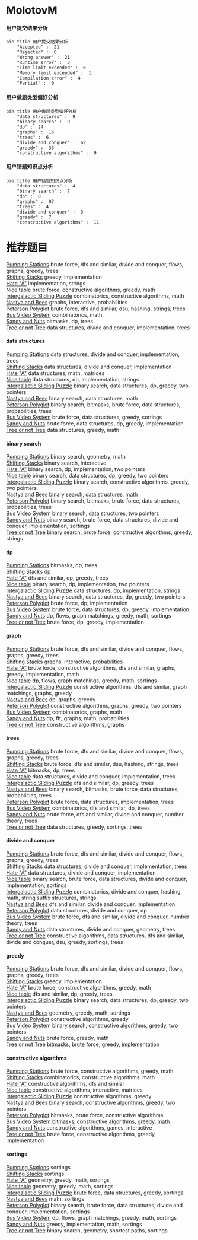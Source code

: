# MolotovM
<!-- tabs:start -->
#### **用户提交结果分析**

```mermaid
pie title 用户提交结果分析
    "Accepted" :  21
    "Rejected" :  0
    "Wrong answer" :  21
    "Runtime error" :  3
    "Time limit exceeded" :  0
    "Memory limit exceeded" :  1
    "Compilation error" :  4
    "Partial" :  0
```
#### **用户做题类型偏好分析**

```mermaid
pie title 用户做题类型偏好分析
    "data structures" :  9
    "binary search" :  9
    "dp" :  24
    "graphs" :  16
    "trees" :  6
    "divide and conquer" :  62
    "greedy" :  33
    "constructive algorithms" :  9
```
#### **用户错题知识点分析**

```mermaid
pie title 用户错题知识点分析
    "data structures" :  4
    "binary search" :  7
    "dp" :  0
    "graphs" :  07
    "trees" :  4
    "divide and conquer" :  3
    "greedy" :  7
    "constructive algorithms" :  11
```
<!-- tabs:end -->
# 推荐题目
[Pumping Stations](http://codeforces.com/problemset/problem/343/E)		brute force,
                        dfs and similar,
                        divide and conquer,
                        flows,
                        graphs,
                        greedy,
                        trees		  
[Shifting Stacks](http://codeforces.com/problemset/problem/1486/A)		greedy,
                        implementation		  
[Hate "A"](http://codeforces.com/problemset/problem/1146/B)		implementation,
                        strings		  
[Nice table](http://codeforces.com/problemset/problem/1098/B)		brute force,
                        constructive algorithms,
                        greedy,
                        math		  
[Intergalactic Sliding Puzzle](http://codeforces.com/problemset/problem/1280/F)		combinatorics,
                        constructive algorithms,
                        math		  
[Nastya and Bees](http://codeforces.com/problemset/problem/1340/E)		graphs,
                        interactive,
                        probabilities		  
[Peterson Polyglot](http://codeforces.com/problemset/problem/778/C)		brute force,
                        dfs and similar,
                        dsu,
                        hashing,
                        strings,
                        trees		  
[Bus Video System](https://codeforces.com/contest/1298/problem/D)		combinatorics,
                        math		  
[Sandy and Nuts](http://codeforces.com/problemset/problem/599/E)		bitmasks,
                        dp,
                        trees		  
[Tree or not Tree](http://codeforces.com/problemset/problem/117/E)		data structures,
                        divide and conquer,
                        implementation,
                        trees		  
<!-- tabs:start -->
#### **data structures**
[Pumping Stations](http://codeforces.com/problemset/problem/117/E)		data structures,
                        divide and conquer,
                        implementation,
                        trees		  
[Shifting Stacks](http://codeforces.com/problemset/problem/1371/F)		data structures,
                        divide and conquer,
                        implementation		  
[Hate "A"](http://codeforces.com/problemset/problem/1252/K)		data structures,
                        math,
                        matrices		  
[Nice table](http://codeforces.com/problemset/problem/1473/D)		data structures,
                        dp,
                        implementation,
                        strings		  
[Intergalactic Sliding Puzzle](http://codeforces.com/problemset/problem/1492/C)		binary search,
                        data structures,
                        dp,
                        greedy,
                        two pointers		  
[Nastya and Bees](http://codeforces.com/problemset/problem/1490/G)		binary search,
                        data structures,
                        math		  
[Peterson Polyglot](http://codeforces.com/problemset/problem/1479/D)		binary search,
                        bitmasks,
                        brute force,
                        data structures,
                        probabilities,
                        trees		  
[Bus Video System](http://codeforces.com/problemset/problem/1497/A)		brute force,
                        data structures,
                        greedy,
                        sortings		  
[Sandy and Nuts](http://codeforces.com/problemset/problem/1491/C)		brute force,
                        data structures,
                        dp,
                        greedy,
                        implementation		  
[Tree or not Tree](http://codeforces.com/problemset/problem/1492/B)		data structures,
                        greedy,
                        math		  
#### **binary search**
[Pumping Stations](https://codeforces.com/contest/591/problem/D)		binary search,
                        geometry,
                        math		  
[Shifting Stacks](https://codeforces.com/contest/1020/problem/D)		binary search,
                        interactive		  
[Hate "A"](http://codeforces.com/problemset/problem/1354/B)		binary search,
                        dp,
                        implementation,
                        two pointers		  
[Nice table](http://codeforces.com/problemset/problem/1492/C)		binary search,
                        data structures,
                        dp,
                        greedy,
                        two pointers		  
[Intergalactic Sliding Puzzle](http://codeforces.com/problemset/problem/1463/D)		binary search,
                        constructive algorithms,
                        greedy,
                        two pointers		  
[Nastya and Bees](http://codeforces.com/problemset/problem/1490/G)		binary search,
                        data structures,
                        math		  
[Peterson Polyglot](http://codeforces.com/problemset/problem/1479/D)		binary search,
                        bitmasks,
                        brute force,
                        data structures,
                        probabilities,
                        trees		  
[Bus Video System](http://codeforces.com/problemset/problem/1436/E)		binary search,
                        data structures,
                        two pointers		  
[Sandy and Nuts](http://codeforces.com/problemset/problem/1461/D)		binary search,
                        brute force,
                        data structures,
                        divide and conquer,
                        implementation,
                        sortings		  
[Tree or not Tree](http://codeforces.com/problemset/problem/1493/C)		binary search,
                        brute force,
                        constructive algorithms,
                        greedy,
                        strings		  
#### **dp**
[Pumping Stations](http://codeforces.com/problemset/problem/599/E)		bitmasks,
                        dp,
                        trees		  
[Shifting Stacks](http://codeforces.com/problemset/problem/1188/C)		dp		  
[Hate "A"](http://codeforces.com/problemset/problem/274/B)		dfs and similar,
                        dp,
                        greedy,
                        trees		  
[Nice table](http://codeforces.com/problemset/problem/1354/B)		binary search,
                        dp,
                        implementation,
                        two pointers		  
[Intergalactic Sliding Puzzle](http://codeforces.com/problemset/problem/1473/D)		data structures,
                        dp,
                        implementation,
                        strings		  
[Nastya and Bees](http://codeforces.com/problemset/problem/1492/C)		binary search,
                        data structures,
                        dp,
                        greedy,
                        two pointers		  
[Peterson Polyglot](https://codeforces.com/contest/1457/problem/C)		brute force,
                        dp,
                        implementation		  
[Bus Video System](http://codeforces.com/problemset/problem/1491/C)		brute force,
                        data structures,
                        dp,
                        greedy,
                        implementation		  
[Sandy and Nuts](http://codeforces.com/problemset/problem/1437/C)		dp,
                        flows,
                        graph matchings,
                        greedy,
                        math,
                        sortings		  
[Tree or not Tree](http://codeforces.com/problemset/problem/1499/B)		brute force,
                        dp,
                        greedy,
                        implementation		  
#### **graph**
[Pumping Stations](http://codeforces.com/problemset/problem/343/E)		brute force,
                        dfs and similar,
                        divide and conquer,
                        flows,
                        graphs,
                        greedy,
                        trees		  
[Shifting Stacks](http://codeforces.com/problemset/problem/1340/E)		graphs,
                        interactive,
                        probabilities		  
[Hate "A"](http://codeforces.com/problemset/problem/1487/C)		brute force,
                        constructive algorithms,
                        dfs and similar,
                        graphs,
                        greedy,
                        implementation,
                        math		  
[Nice table](http://codeforces.com/problemset/problem/1437/C)		dp,
                        flows,
                        graph matchings,
                        greedy,
                        math,
                        sortings		  
[Intergalactic Sliding Puzzle](http://codeforces.com/problemset/problem/1470/D)		constructive algorithms,
                        dfs and similar,
                        graph matchings,
                        graphs,
                        greedy		  
[Nastya and Bees](http://codeforces.com/problemset/problem/1476/C)		dp,
                        graphs,
                        greedy		  
[Peterson Polyglot](http://codeforces.com/problemset/problem/1304/D)		constructive algorithms,
                        graphs,
                        greedy,
                        two pointers		  
[Bus Video System](http://codeforces.com/problemset/problem/1475/C)		combinatorics,
                        graphs,
                        math		  
[Sandy and Nuts](http://codeforces.com/problemset/problem/553/E)		dp,
                        fft,
                        graphs,
                        math,
                        probabilities		  
[Tree or not Tree](http://codeforces.com/problemset/problem/1495/C)		constructive algorithms,
                        graphs		  
#### **trees**
[Pumping Stations](http://codeforces.com/problemset/problem/343/E)		brute force,
                        dfs and similar,
                        divide and conquer,
                        flows,
                        graphs,
                        greedy,
                        trees		  
[Shifting Stacks](http://codeforces.com/problemset/problem/778/C)		brute force,
                        dfs and similar,
                        dsu,
                        hashing,
                        strings,
                        trees		  
[Hate "A"](http://codeforces.com/problemset/problem/599/E)		bitmasks,
                        dp,
                        trees		  
[Nice table](http://codeforces.com/problemset/problem/117/E)		data structures,
                        divide and conquer,
                        implementation,
                        trees		  
[Intergalactic Sliding Puzzle](http://codeforces.com/problemset/problem/274/B)		dfs and similar,
                        dp,
                        greedy,
                        trees		  
[Nastya and Bees](http://codeforces.com/problemset/problem/1479/D)		binary search,
                        bitmasks,
                        brute force,
                        data structures,
                        probabilities,
                        trees		  
[Peterson Polyglot](http://codeforces.com/problemset/problem/1511/C)		brute force,
                        data structures,
                        implementation,
                        trees		  
[Bus Video System](http://codeforces.com/problemset/problem/1499/F)		combinatorics,
                        dfs and similar,
                        dp,
                        trees		  
[Sandy and Nuts](http://codeforces.com/problemset/problem/1491/E)		brute force,
                        dfs and similar,
                        divide and conquer,
                        number theory,
                        trees		  
[Tree or not Tree](http://codeforces.com/problemset/problem/1466/D)		data structures,
                        greedy,
                        sortings,
                        trees		  
#### **divide and conquer**
[Pumping Stations](http://codeforces.com/problemset/problem/343/E)		brute force,
                        dfs and similar,
                        divide and conquer,
                        flows,
                        graphs,
                        greedy,
                        trees		  
[Shifting Stacks](http://codeforces.com/problemset/problem/117/E)		data structures,
                        divide and conquer,
                        implementation,
                        trees		  
[Hate "A"](http://codeforces.com/problemset/problem/1371/F)		data structures,
                        divide and conquer,
                        implementation		  
[Nice table](http://codeforces.com/problemset/problem/1461/D)		binary search,
                        brute force,
                        data structures,
                        divide and conquer,
                        implementation,
                        sortings		  
[Intergalactic Sliding Puzzle](http://codeforces.com/problemset/problem/1466/G)		combinatorics,
                        divide and conquer,
                        hashing,
                        math,
                        string suffix structures,
                        strings		  
[Nastya and Bees](http://codeforces.com/problemset/problem/1490/D)		dfs and similar,
                        divide and conquer,
                        implementation		  
[Peterson Polyglot](https://codeforces.com/contest/1483/problem/C)		data structures,
                        divide and conquer,
                        dp		  
[Bus Video System](http://codeforces.com/problemset/problem/1491/E)		brute force,
                        dfs and similar,
                        divide and conquer,
                        number theory,
                        trees		  
[Sandy and Nuts](http://codeforces.com/problemset/problem/1303/G)		data structures,
                        divide and conquer,
                        geometry,
                        trees		  
[Tree or not Tree](http://codeforces.com/problemset/problem/1494/D)		constructive algorithms,
                        data structures,
                        dfs and similar,
                        divide and conquer,
                        dsu,
                        greedy,
                        sortings,
                        trees		  
#### **greedy**
[Pumping Stations](http://codeforces.com/problemset/problem/343/E)		brute force,
                        dfs and similar,
                        divide and conquer,
                        flows,
                        graphs,
                        greedy,
                        trees		  
[Shifting Stacks](http://codeforces.com/problemset/problem/1486/A)		greedy,
                        implementation		  
[Hate "A"](http://codeforces.com/problemset/problem/1098/B)		brute force,
                        constructive algorithms,
                        greedy,
                        math		  
[Nice table](http://codeforces.com/problemset/problem/274/B)		dfs and similar,
                        dp,
                        greedy,
                        trees		  
[Intergalactic Sliding Puzzle](http://codeforces.com/problemset/problem/1492/C)		binary search,
                        data structures,
                        dp,
                        greedy,
                        two pointers		  
[Nastya and Bees](https://codeforces.com/contest/1496/problem/C)		geometry,
                        greedy,
                        math,
                        sortings		  
[Peterson Polyglot](http://codeforces.com/problemset/problem/1493/A)		constructive algorithms,
                        greedy		  
[Bus Video System](http://codeforces.com/problemset/problem/1463/D)		binary search,
                        constructive algorithms,
                        greedy,
                        two pointers		  
[Sandy and Nuts](http://codeforces.com/problemset/problem/1462/C)		brute force,
                        greedy,
                        math		  
[Tree or not Tree](http://codeforces.com/problemset/problem/1494/B)		bitmasks,
                        brute force,
                        greedy,
                        implementation		  
#### **constructive algorithms**
[Pumping Stations](http://codeforces.com/problemset/problem/1098/B)		brute force,
                        constructive algorithms,
                        greedy,
                        math		  
[Shifting Stacks](http://codeforces.com/problemset/problem/1280/F)		combinatorics,
                        constructive algorithms,
                        math		  
[Hate "A"](http://codeforces.com/problemset/problem/1446/E)		constructive algorithms,
                        dfs and similar		  
[Nice table](http://codeforces.com/problemset/problem/1023/E)		constructive algorithms,
                        interactive,
                        matrices		  
[Intergalactic Sliding Puzzle](http://codeforces.com/problemset/problem/1493/A)		constructive algorithms,
                        greedy		  
[Nastya and Bees](http://codeforces.com/problemset/problem/1463/D)		binary search,
                        constructive algorithms,
                        greedy,
                        two pointers		  
[Peterson Polyglot](https://codeforces.com/contest/1456/problem/B)		bitmasks,
                        brute force,
                        constructive algorithms		  
[Bus Video System](http://codeforces.com/problemset/problem/1492/D)		bitmasks,
                        constructive algorithms,
                        greedy,
                        math		  
[Sandy and Nuts](https://codeforces.com/contest/1504/problem/D)		constructive algorithms,
                        games,
                        interactive		  
[Tree or not Tree](https://codeforces.com/contest/1483/problem/A)		brute force,
                        constructive algorithms,
                        greedy,
                        implementation		  
#### **sortings**
[Pumping Stations](http://codeforces.com/problemset/problem/682/B)		sortings		  
[Shifting Stacks](http://codeforces.com/problemset/problem/1005/E2)		sortings		  
[Hate "A"](https://codeforces.com/contest/1496/problem/C)		geometry,
                        greedy,
                        math,
                        sortings		  
[Nice table](http://codeforces.com/problemset/problem/1495/A)		geometry,
                        greedy,
                        math,
                        sortings		  
[Intergalactic Sliding Puzzle](http://codeforces.com/problemset/problem/1497/A)		brute force,
                        data structures,
                        greedy,
                        sortings		  
[Nastya and Bees](http://codeforces.com/problemset/problem/1427/A)		math,
                        sortings		  
[Peterson Polyglot](http://codeforces.com/problemset/problem/1461/D)		binary search,
                        brute force,
                        data structures,
                        divide and conquer,
                        implementation,
                        sortings		  
[Bus Video System](http://codeforces.com/problemset/problem/1437/C)		dp,
                        flows,
                        graph matchings,
                        greedy,
                        math,
                        sortings		  
[Sandy and Nuts](http://codeforces.com/problemset/problem/1473/A)		greedy,
                        implementation,
                        math,
                        sortings		  
[Tree or not Tree](http://codeforces.com/problemset/problem/1486/B)		binary search,
                        geometry,
                        shortest paths,
                        sortings		  
<!-- tabs:end -->

